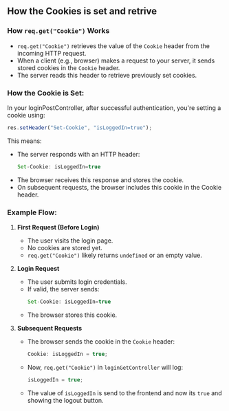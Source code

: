 ## How the Cookies is set and retrive

### How `req.get("Cookie")` Works

- `req.get("Cookie")` retrieves the value of the `Cookie` header from the incoming HTTP request.
- When a client (e.g., browser) makes a request to your server, it sends stored cookies in the `Cookie` header.
- The server reads this header to retrieve previously set cookies.

### How the Cookie is Set:

In your loginPostController, after successful authentication, you're setting a cookie using:

```js
res.setHeader("Set-Cookie", "isLoggedIn=true");
```

This means:

- The server responds with an HTTP header:
  ```js
  Set-Cookie: isLoggedIn=true
  ```
- The browser receives this response and stores the cookie.
- On subsequent requests, the browser includes this cookie in the Cookie header.

### Example Flow:

1. **First Request (Before Login)**

   - The user visits the login page.
   - No cookies are stored yet.
   - `req.get("Cookie")` likely returns `undefined` or an empty value.

2. **Login Request**

   - The user submits login credentials.
   - If valid, the server sends:
     ```js
     Set-Cookie: isLoggedIn=true
     ```
   - The browser stores this cookie.

3. **Subsequent Requests**
   - The browser sends the cookie in the `Cookie` header:
     ```js
     Cookie: isLoggedIn = true;
     ```
   - Now, `req.get("Cookie")` in `loginGetController` will log:
     ```js
     isLoggedIn = true;
     ```
   - The value of `isLoggedIn` is send to the frontend and now its `true` and showing the logout button.
